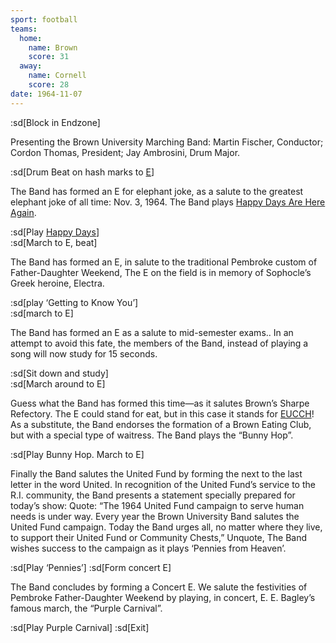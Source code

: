 ```yaml
---
sport: football
teams:
  home:
    name: Brown
    score: 31
  away:
    name: Cornell
    score: 28
date: 1964-11-07
---
```


:sd[Block in Endzone]

Presenting the Brown University Marching Band: Martin Fischer, Conductor; Cordon Thomas, President; Jay Ambrosini, Drum Major.

:sd[Drum Beat on hash marks to <u>E</u>]

The Band has formed an E for elephant joke, as a salute to the greatest elephant joke of all time: Nov. 3, 1964. The Band plays <u>Happy Days Are Here Again</u>.

:sd[Play <u>Happy Days</u>]\
:sd[March to E, beat]

The Band has formed an E, in salute to the traditional Pembroke custom of Father-Daughter Weekend, The E on the field is in memory of Sophocle’s Greek heroine, Electra.

:sd[play ‘Getting to Know You’]\
:sd[march to E]

The Band has formed an E as a salute to mid-semester exams.. In an attempt to avoid this fate, the members of the Band, instead of playing a song will now study for 15 seconds.

:sd[Sit down and study]\
:sd[March around to E]

Guess what the Band has formed this time—as it salutes Brown’s Sharpe Refectory. The E could stand for eat, but in this case it stands for <u>EUCCH</u>! As a substitute, the Band endorses the formation of a Brown Eating Club, but with a special type of waitress. The Band plays the “Bunny Hop”.

:sd[Play Bunny Hop. March to E]

Finally the Band salutes the United Fund by forming the next to the last letter in the word United. In recognition of the United Fund’s service to the R.I. community, the Band presents a statement specially prepared for today’s show: Quote: “The 1964 United Fund campaign to serve human needs is under way. Every year the Brown University Band salutes the United Fund campaign. Today the Band urges all, no matter where they live, to support their United Fund or Community Chests,” Unquote, The Band wishes success to the campaign as it plays ‘Pennies from Heaven’.

:sd[Play ‘Pennies’] :sd[Form concert E]

The Band concludes by forming a Concert E. We salute the festivities of Pembroke Father-Daughter Weekend by playing, in concert, E. E. Bagley’s famous march, the “Purple Carnival”.

:sd[Play Purple Carnival] :sd[Exit]
